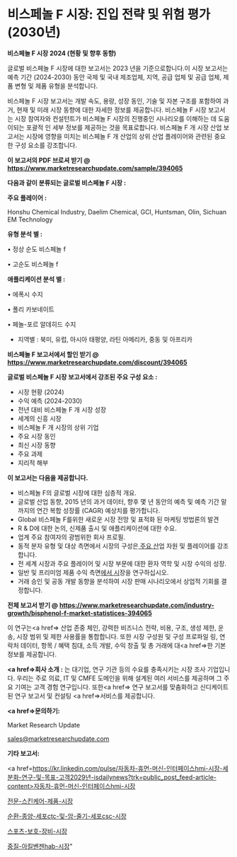 # 비스페놀 F 시장: 진입 전략 및 위험 평가(2030년)

<strong>비스페놀 F 시장 2024 (현황 및 향후 동향)</strong>

글로벌 비스페놀 F 시장에 대한 보고서는 2023 년을 기준으로합니다.이 시장 보고서는 예측 기간 (2024-2030) 동안 국제 및 국내 제조업체, 지역, 공급 업체 및 공급 업체, 제품 변형 및 제품 유형을 분석합니다.

비스페놀 F 시장 보고서는 개발 속도, 용량, 성장 동인, 기술 및 자본 구조를 포함하여 과거, 현재 및 미래 시장 동향에 대한 자세한 정보를 제공합니다. 비스페놀 F 시장 보고서는 시장 참여자와 컨설턴트가 비스페놀 F 시장의 진행중인 시나리오를 이해하는 데 도움이되는 포괄적 인 세부 정보를 제공하는 것을 목표로합니다. 비스페놀 F 개 시장 산업 보고서는 시장에 영향을 미치는 비스페놀 F 개 산업의 상위 산업 플레이어와 관련된 중요한 구성 요소를 강조합니다.



<strong>이 보고서의 PDF 브로셔 받기 @ <a href=https://www.marketresearchupdate.com/sample/394065>https://www.marketresearchupdate.com/sample/394065</a></strong>



<strong>다음과 같이 분류되는 글로벌 비스페놀 F 시장 :</strong>



<strong>주요 플레이어 :</strong>

Honshu Chemical Industry, Daelim Chemical, GCI, Huntsman, Olin, Sichuan EM Technology



<strong>유형 분석 별 :</strong>

• 정상 순도 비스페놀 f

• 고순도 비스페놀 f



<strong>애플리케이션 분석 별 :</strong>

• 에폭시 수지

• 폴리 카보네이트

• 페놀-포르 알데히드 수지

<ul>
  <li>지역별 : 북미, 유럽, 아시아 태평양, 라틴 아메리카, 중동 및 아프리카</li>
</ul>


<strong>비스페놀 F 보고서에서 할인 받기 @ <a href=https://www.marketresearchupdate.com/discount/394065>https://www.marketresearchupdate.com/discount/394065</a></strong>



<strong>글로벌 비스페놀 F 시장 보고서에서 강조된 주요 구성 요소 :</strong>
<ul>
  <li>시장 현황 (2024)</li>
  <li>수익 예측 (2024-2030)</li>
  <li>전년 대비 비스페놀 F 개 시장 성장</li>
  <li>세계의 신흥 시장</li>
  <li>비스페놀 F 개 시장의 상위 기업</li>
  <li>주요 시장 동인</li>
  <li>최신 시장 동향</li>
  <li>주요 과제</li>
  <li>지리적 해부</li>
</ul>


<strong>이 보고서는 다음을 제공합니다.</strong>
<ul>
  <li>비스페놀 F의 글로벌 시장에 대한 심층적 개요.</li>
  <li>글로벌 산업 동향, 2015 년의 과거 데이터, 향후 몇 년 동안의 예측 및 예측 기간 말까지의 연간 복합 성장률 (CAGR) 예상치를 평가합니다.</li>
  <li>Global 비스페놀 F를위한 새로운 시장 전망 및 표적화 된 마케팅 방법론의 발견</li>
  <li>R &amp; D에 대한 논의, 신제품 출시 및 애플리케이션에 대한 수요.</li>
  <li>업계 주요 참여자의 광범위한 회사 프로필.</li>
  <li>동적 분자 유형 및 대상 측면에서 시장의 구성은<a href=> 주요 산</a>업 자원 및 플레이어를 강조합니다.</li>
  <li>전 세계 시장과 주요 플레이어 및 시장 부문에 대한 환자 역학 및 시장 수익의 성장.</li>
  <li>일반 및 프리미엄 제품 수익 측면<a href=>에서 시</a>장을 연구하십시오.</li>
  <li>거래 승인 및 공동 개발 동향을 분석하여 시장 판매 시나리오에서 상업적 기회를 결정합니다.</li>
</ul>



<strong>전체 보고서 받기 @ <a href=https://www.marketresearchupdate.com/industry-growth/bisphenol-f-market-statistices-394065>https://www.marketresearchupdate.com/industry-growth/bisphenol-f-market-statistices-394065</a></strong>

이 연구는<a href=> 산업 존중</a> 체인, 강력한 비즈니스 전략, 비용, 구조, 생성 제한, 운송, 시장 범위 및 제한 사용률을 통합합니다. 또한 시장 구성원 및 구성 프로파일 링, 연락처 데이터, 항목 / 혜택 침대, 소득 개발, 수익 창출 및 총 거래에 대<a href=>한 기본 </a>정보를 제공합니다.



<strong><a href=>회사 소</a>개 :</strong>
는 대기업, 연구 기관 등의 수요를 충족시키는 시장 조사 기업입니다. 우리는 주로 의료, IT 및 CMFE 도메인을 위해 설계된 여러 서비스를 제공하며 그 주요 기여는 고객 경험 연구입니다. 또한<a href=> 연구 보</a>고서를 맞춤화하고 신디케이트 된 연구 보고서 및 컨설팅 <a href=>서비스</a>를 제공합니다.



<strong><a href=>문의하기:</a></strong>

Market Research Update

sales@marketresearchupdate.com



<strong>기타 보고서:</strong>

<a href=https://kr.linkedin.com/pulse/자동차-휴먼-머신-인터페이스hmi-시장-세분화-연구-및-목표-고객2029년-isdailynews?trk=public_post_feed-article-content>자동차-휴먼-머신-인터페이스hmi-시장</a>

<a href=https://www.linkedin.com/pulse/전문-스킨케어-제품-시장-동향-및-성장-전망-analytics-avenue-adventures-24-ana/>전문-스킨케어-제품-시장</a>

<a href=https://www.linkedin.com/pulse/순환-종양-세포ctc-및-암-줄기-세포csc-시장-현재-미래-성장-2029-lxd1f/>순환-종양-세포ctc-및-암-줄기-세포csc-시장</a>

<a href=https://www.linkedin.com/pulse/스포츠-보호-장비-시장-현재-및-미래-성장-2029-survey-spotlight-pro-24-analysis-w0huf/>스포츠-보호-장비-시장</a>

<a href=https://www.linkedin.com/pulse/중질-아킬벤젠hab-시장-경쟁-분석-및-성장-잠재력-2030-isdailynews-oqz1c/>중질-아킬벤젠hab-시장</a>"
